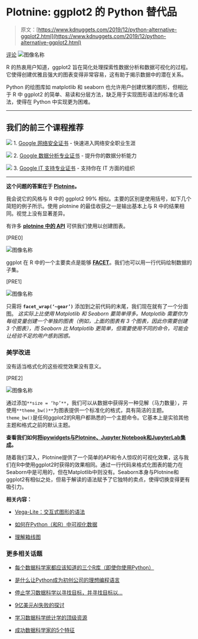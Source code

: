 # Plotnine: ggplot2 的 Python 替代品

> 原文：[https://www.kdnuggets.com/2019/12/python-alternative-ggplot2.html](https://www.kdnuggets.com/2019/12/python-alternative-ggplot2.html)

[评论](#comments) ![图像名称](../Images/47ed94e6d05bd84af35fd55f26894ba6.png)

R 的热衷用户知道，ggplot2 旨在简化处理探索性数据分析和数据可视化的过程。它使得创建优雅且强大的图表变得非常容易，这有助于揭示数据中的潜在关系。

Python 的绘图库如 matplotlib 和 seaborn 也允许用户创建优雅的图形，但相比于 R 中 ggplot2 的简单、易读和分层方法，缺乏用于实现图形语法的标准化语法，使得在 Python 中实现更为困难。

* * *

## 我们的前三个课程推荐

![](../Images/0244c01ba9267c002ef39d4907e0b8fb.png) 1\. [Google 网络安全证书](https://www.kdnuggets.com/google-cybersecurity) - 快速进入网络安全职业生涯

![](../Images/e225c49c3c91745821c8c0368bf04711.png) 2\. [Google 数据分析专业证书](https://www.kdnuggets.com/google-data-analytics) - 提升你的数据分析能力

![](../Images/0244c01ba9267c002ef39d4907e0b8fb.png) 3\. [Google IT 支持专业证书](https://www.kdnuggets.com/google-itsupport) - 支持你在 IT 方面的组织

* * *

**这个问题的答案在于 [Plotnine](https://plotnine.readthedocs.io/en/stable/index.html)。**

我会说它的风格与 R 中的 ggplot2 99% 相似。主要的区别是使用括号，如下几个简短的例子所示。使用 plotnine 的最佳收获之一是输出基本上与 R 中的结果相同。视觉上没有显著差异。

有许多 **[plotnine 中的 API](https://plotnine.readthedocs.io/en/stable/api.html)** 可供我们使用以创建图表。

[PRE0]

![图像名称](../Images/8b3499a24fe62be0bf9b7bf03d6525bd.png)

ggplot 在 R 中的一个主要卖点是能够 [**FACET**](https://plotnine.readthedocs.io/en/stable/api.html#facets)。我们也可以用一行代码绘制数据的子集。

[PRE1]

![图像名称](../Images/11b64262f9dc1c00ad60022fc0151265.png)

只需将 **`facet_wrap(‘~gear’)`** 添加到之前代码的末尾，我们现在就有了一个分面图。 *这实际上比使用 Matplotlib 和 Seaborn 要简单得多。Matplotlib 需要你为每组变量创建一个单独的图表（例如，上面的图表有 3 个图表，因此你需要创建 3 个图表），而 Seaborn 比 Matplotlib 更简单，但需要使用不同的命令，可能会让经验不足的用户感到困惑。*

### 美学改进

没有适当格式化的这些视觉效果没有意义。

[PRE2]

![图像名称](../Images/8d5c432fe912d6a515dea9db87932f31.png)

通过添加`**size = ‘hp’**`，我们可以从数据中获得另一种见解（马力数量），并使用`**theme_bw()**`为图表提供一个标准化的格式，具有简洁的主题。`theme_bw()`是任何ggplot2的R用户都熟悉的一个主题命令。它基本上是实验其他主题和格式之前的默认主题。

**查看我们如何[将ipywidgets与Plotnine、Jupyter Notebook和JupyterLab集成](https://plotnine.readthedocs.io/en/stable/tutorials/miscellaneous-using-notebook-widgets.html)。**

随着我们深入，Plotnine提供了一个简单的API和令人惊叹的可视化效果，这与我们在R中使用ggplot2时获得的效果相同。通过一行代码来格式化图表的能力在Seaborn中是可用的，但在Matplotlib中则没有。Seaborn本身与Plotnine和ggplot2有相似之处，但易于解读的语法赋予了它独特的卖点，使得切换变得更有吸引力。

**相关内容：**

+   [Vega-Lite：交互式图形的语法](/2019/12/vega-lite-grammar-interactive-graphics.html)

+   [如何在Python（和R）中可视化数据](/2019/11/visualize-data-python-and-r.html)

+   [理解箱线图](/2019/11/understanding-boxplots.html)

### 更多相关话题

+   [每个数据科学家都应该知道的三个R库（即使你使用Python）](https://www.kdnuggets.com/2021/12/three-r-libraries-every-data-scientist-know-even-python.html)

+   [是什么让Python成为初创公司的理想编程语言](https://www.kdnuggets.com/2021/12/makes-python-ideal-programming-language-startups.html)

+   [停止学习数据科学以寻找目标，并寻找目标以…](https://www.kdnuggets.com/2021/12/stop-learning-data-science-find-purpose.html)

+   [9亿美元AI失败的探讨](https://www.kdnuggets.com/2021/12/9b-ai-failure-examined.html)

+   [学习数据科学统计学的顶级资源](https://www.kdnuggets.com/2021/12/springboard-top-resources-learn-data-science-statistics.html)

+   [成功数据科学家的5个特征](https://www.kdnuggets.com/2021/12/5-characteristics-successful-data-scientist.html)
